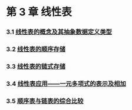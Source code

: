 # 第 3 章 线性表

### 3.1 [线性表的概念及其抽象数据定义类型](2-1%20线性表的概念及其抽象数据定义类型)

### 3.2 [线性表的顺序存储](2-2%20线性表的顺序存储)

### 3.3 [线性表的链式存储](2-3%20线性表的链式存储)

### 3.4 [线性表应用——一元多项式的表示及相加](2-4%20线性表应用——一元多项式的表示及相加)

### 3.5 [顺序表与链表的综合比较](2-5%20顺序表与链表的综合比较)
